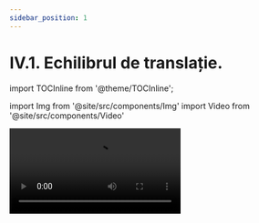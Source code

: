 ```yaml
---
sidebar_position: 1
---
```


# IV.1. Echilibrul de translație.


import TOCInline from '@theme/TOCInline';

<TOCInline toc={toc} />


import Img from '@site/src/components/Img'
import Video from '@site/src/components/Video'






<Video src="https://www.youtube.com/embed/VY8IHZHtkZw" />

<br></br>
<br></br>



:::important Definiţie

Un corp solid are o **mişcare de translaţie** atunci când segmentul ce uneşte oricare două puncte ale corpului îşi păstrează direcţia în timpul mişcării (sau altfel spus, segmentul rămâne paralel cu el însuși în timpul mișcării).

:::


:::important Exemple de corpuri care au o mişcare de translaţie:

- **Mișcarea unui echer față de o riglă**. Deoarece AB || A'B', spunem că echerul față de riglă este în mișcare de translație.

<Img src="fizica/clasa7/capitolul4/4_1_Poza1_ExempleDeCorpuriInMiscareDeTranslatie_1_EcherulSiRigla.jpg" lazy={false} width="1280" height="623" />


- **Sertarul față de șine**.

<Img src="fizica/clasa7/capitolul4/4_1_Poza2_ExempleDeCorpuriInMiscareDeTranslatie_2_SertarulFataDeSine.jpg" lazy={false} width="1280" height="722" />


- **Ușile glisante față de șine.**

<Img src="fizica/clasa7/capitolul4/4_1_Poza3_ExempleDeCorpuriInMiscareDeTranslatie_3_SifonierCuUsiGlisante_vers2.jpg" width="1000" height="673" />


- **Mișcarea telecabinei (telegondolei, telescaunului) față de cablu.**

<Img src="fizica/clasa7/capitolul4/4_1_Poza4_ExempleDeCorpuriInMiscareDeTranslatie_4_TelecabinaFataDeCablu.jpg" width="1280" height="848" />


- **Mișcarea unei mașini pe un drum drept**.

<Img src="fizica/clasa7/capitolul4/4_1_Poza5_ExempleDeCorpuriInMiscareDeTranslatie_5_MasinaPeDrumDrept.jpg" width="1280" height="429" />



- **Căderea liberă a corpurilor**.


<Img src="fizica/clasa7/capitolul4/4_1_Poza6_ExempleDeCorpuriInMiscareDeTranslatie_6_CadereaLiberaAUnuiMar_vers2.jpg" width="1000" height="642" />


- **Mișcarea liftului (scărilor rulante)**.

<Img src="fizica/clasa7/capitolul4/4_1_Poza7_ExempleDeCorpuriInMiscareDeTranslatie_7_MiscareaUnuiLift_vers2.jpg" width="1000" height="639" />


- **Mișcarea grătarului unui cuptor de aragaz**.

<Img src="fizica/clasa7/capitolul4/4_1_Poza8_ExempleDeCorpuriInMiscareDeTranslatie_8_MiscareaGrataruluiUnuiCuptorDeAragaz_v2.jpg" width="1000" height="510" />




:::



:::important

**După traiectoria pe care o descrie un punct al solidului, translaţiile se împart în:**

- **translaţii rectilinii** dacă traiectoria unui punct este o dreaptă (toate exemplele date mai sus);

- **translaţii curbilinii** dacă traiectoria unui punct este o curbă oarecare în spaţiu. Ca exemplu avem mișcarea pedalei bicicletei care merge în linie dreaptă.

<Img className="img-responsive4" src="fizica/clasa7/capitolul4/4_1_Poza9_PozaTranslatieCurbilinie_vers2.jpg" width="1000" height="394" />

:::


:::important Definiţie

Un corp este în **echilibru de translaţie** atunci când rezultanta tuturor forțelor ce acționează asupra lui este zero.

:::





:::caution Problemă rezolvată

1)	Determină dacă următoarele corpuri sunt în echilibru de translaţie:


1.1. Un corp sprijinit pe o suprafață (podea, masă, scaun etc.) în stare de repaus.

#### Rezolvare:

**În stare de repaus, un corp sprijinit pe o suprafață (podea, masă, scaun etc.)** are forța rezultantă egală cu zero, deoarece avem modulul greutății egal cu modulul reacțiunii normale: | G | = | N |.

Forța rezultantă este: 

**R = N – G = 0 , corpul este în echilibru de translație.**

<Img className="img-responsive4" src="fizica/clasa7/capitolul4/4_1_Poza10_ReprezentareaGrafica_ProblemaModel1_1_vers3.jpg" width="1000" height="315" />


1.2. Un corp în repaus suspendat de un fir inextensibil. 

#### Rezolvare:

Un **corp suspendat** are forța rezultantă egală cu zero, deoarece avem modulul greutății egal cu modulul tensiunii în fir: | G | = | T |.

Forța rezultantă este:
 
**R = T – G = 0 , corpul este în echilibru de translație.**

<Img className="img-responsive4" src="fizica/clasa7/capitolul4/4_1_Poza11_ReprezentareaGrafica_ProblemaModel1_2_vers4.jpg" width="1000" height="394" />



1.3. Un corp în stare de mişcare rectilinie uniformă.

#### Rezolvare:

Un **corp în stare de mişcare rectilinie uniformă** are forța rezultantă egală cu zero.


Pe direcția orizontală ( O<sub>x</sub> ) : | F | =| F<sub>f</sub> | 	=>        R<sub>x</sub> = F – F<sub>f</sub> = 0		

Pe direcția verticală ( O<sub>y</sub> ) : | G | = | N | 	=>	    R<sub>y</sub> = N – G = 0

**Corpul este în echilibru de translație.**


<Img className="img-responsive4" src="fizica/clasa7/capitolul4/4_1_Poza12_ReprezentareaGrafica_ProblemaModel1_3_vers3.jpg" width="1000" height="321" />


:::


